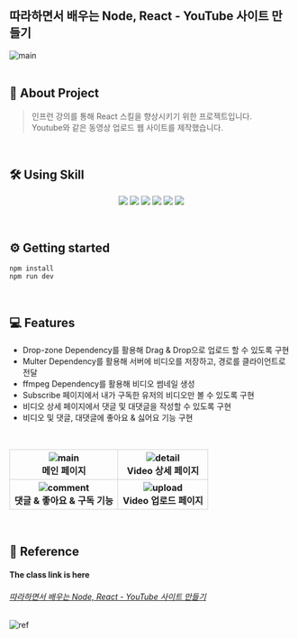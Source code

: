 ## 따라하면서 배우는 Node, React - YouTube 사이트 만들기

<img alt="main" src="https://user-images.githubusercontent.com/66936285/177711059-c50e0002-39cf-4ee4-bcc4-7dc88c24ac77.png">

<br>
<br>

## 🎯 About Project

> 인프런 강의를 통해 React 스킬을 향상시키기 위한 프로젝트입니다.
> <br>Youtube와 같은 동영상 업로드 웹 사이트를 제작했습니다.

<br>

## 🛠 Using Skill

<p align='center'>
    <img src="https://img.shields.io/badge/React-16.8.6-blue?logo=React"/>
    <img src="https://img.shields.io/badge/Redux-7.1.0-blueviolet?logo=Redux"/>
    <img src="https://img.shields.io/badge/React_router_dom-5.0.1-CA4245?logo=React Router"/>
    <img src="https://img.shields.io/badge/Ant_Design-3.24.1-0170FE?logo=AntDesign"/>
    <img src="https://img.shields.io/badge/Node.js-10.16.0-339933?logo=Node.js"/>
    <img src="https://img.shields.io/badge/Mongodb-5.0.9-47A248?logo=mongodb"/>
</p>
<br>

## ⚙️ Getting started

```
npm install
npm run dev
```

<br>

## 💻 Features

- Drop-zone Dependency를 활용해 Drag & Drop으로 업로드 할 수 있도록 구현
- Multer Dependency를 활용해 서버에 비디오를 저장하고, 경로를 클라이언트로 전달
- ffmpeg Dependency를 활용해 비디오 썸네일 생성
- Subscribe 페이지에서 내가 구독한 유저의 비디오만 볼 수 있도록 구현
- 비디오 상세 페이지에서 댓글 및 대댓글을 작성할 수 있도록 구현
- 비디오 및 댓글, 대댓글에 좋아요 & 싫어요 기능 구현

<br>

<div align="center">
<table>
<thead>
  <tr>
    <th style="border:1px solid lightgray">
      <div>
        <img alt="main" src="https://user-images.githubusercontent.com/66936285/177711059-c50e0002-39cf-4ee4-bcc4-7dc88c24ac77.png">
      </div>
      메인 페이지
    </th>
    <th style="border:1px solid lightgray">
      <div>
        <img alt="detail" src="https://user-images.githubusercontent.com/66936285/177711085-519fc8fe-d2e5-4e83-b91a-07cd4cadfd18.png">
      </div>
      Video 상세 페이지
    </th>
  </tr>
</thead>
  <tr>
    <th style="border:1px solid lightgray">
      <div>
        <img alt="comment" src="https://user-images.githubusercontent.com/66936285/177711090-878da073-e4e5-45b0-a6f9-7fb9dfc464d3.png">
      </div>
      댓글 & 좋아요 & 구독 기능
    </th>
    <th style="border:1px solid lightgray">
      <div>
        <img alt="upload" src="https://user-images.githubusercontent.com/66936285/177711096-885b5889-b782-4fc0-a374-465416716725.png">
      </div>
       Video 업로드 페이지
    </th>
  </tr>
</table>
</div>
<br>

## 🔖 Reference

#### The class link is here

###### [따라하면서 배우는 Node, React - YouTube 사이트 만들기](https://www.inflearn.com/course/%EB%94%B0%EB%9D%BC%ED%95%98%EB%A9%B0-%EB%B0%B0%EC%9A%B0%EB%8A%94-%EB%85%B8%EB%93%9C-%EB%A6%AC%EC%95%A1%ED%8A%B8-%EC%9C%A0%ED%8A%9C%EB%B8%8C-%EB%A7%8C%EB%93%A4%EA%B8%B0)

<img alt="ref" src="https://user-images.githubusercontent.com/66936285/177712228-0be9f46c-a99f-49a9-b725-031f5f94b772.png">
